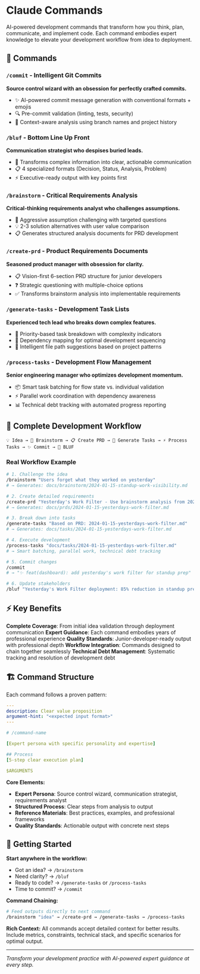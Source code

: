 # Claude Commands

AI-powered development commands that transform how you think, plan, communicate, and implement code. Each command embodies expert knowledge to elevate your development workflow from idea to deployment.

## 🚀 Commands

### `/commit` - Intelligent Git Commits
**Source control wizard with an obsession for perfectly crafted commits.**
- ✨ AI-powered commit message generation with conventional formats + emojis
- 🔍 Pre-commit validation (linting, tests, security)
- 🧠 Context-aware analysis using branch names and project history

### `/bluf` - Bottom Line Up Front  
**Communication strategist who despises buried leads.**
- 🎯 Transforms complex information into clear, actionable communication
- 📋 4 specialized formats (Decision, Status, Analysis, Problem)
- ⚡ Executive-ready output with key points first

### `/brainstorm` - Critical Requirements Analysis
**Critical-thinking requirements analyst who challenges assumptions.**
- 🤔 Aggressive assumption challenging with targeted questions
- 💡 2-3 solution alternatives with user value comparison  
- 📋 Generates structured analysis documents for PRD development

### `/create-prd` - Product Requirements Documents
**Seasoned product manager with obsession for clarity.**
- 📋 Vision-first 6-section PRD structure for junior developers
- ❓ Strategic questioning with multiple-choice options
- ✅ Transforms brainstorm analysis into implementable requirements

### `/generate-tasks` - Development Task Lists
**Experienced tech lead who breaks down complex features.**
- 🎯 Priority-based task breakdown with complexity indicators
- 🔗 Dependency mapping for optimal development sequencing
- 📁 Intelligent file path suggestions based on project patterns

### `/process-tasks` - Development Flow Management
**Senior engineering manager who optimizes development momentum.**
- 📦 Smart task batching for flow state vs. individual validation
- ⚡ Parallel work coordination with dependency awareness  
- 📊 Technical debt tracking with automated progress reporting

## 🔄 Complete Development Workflow

```
💡 Idea → 🧠 Brainstorm → 📋 Create PRD → 🔨 Generate Tasks → ⚡ Process Tasks → ✨ Commit → 📢 BLUF
```

### Real Workflow Example

```bash
# 1. Challenge the idea
/brainstorm "Users forget what they worked on yesterday"
# → Generates: docs/brainstorm/2024-01-15-standup-work-visibility.md

# 2. Create detailed requirements  
/create-prd "Yesterday's Work Filter - Use brainstorm analysis from 2024-01-15-standup-work-visibility.md"
# → Generates: docs/prds/2024-01-15-yesterdays-work-filter.md

# 3. Break down into tasks
/generate-tasks "Based on PRD: 2024-01-15-yesterdays-work-filter.md"
# → Generates: docs/tasks/2024-01-15-yesterdays-work-filter.md

# 4. Execute development
/process-tasks "docs/tasks/2024-01-15-yesterdays-work-filter.md"
# → Smart batching, parallel work, technical debt tracking

# 5. Commit changes
/commit
# → "✨ feat(dashboard): add yesterday's work filter for standup prep"

# 6. Update stakeholders
/bluf "Yesterday's Work Filter deployment: 85% reduction in standup prep time"
```

## ⚡ Key Benefits

**Complete Coverage**: From initial idea validation through deployment communication
**Expert Guidance**: Each command embodies years of professional experience
**Quality Standards**: Junior-developer-ready output with professional depth
**Workflow Integration**: Commands designed to chain together seamlessly
**Technical Debt Management**: Systematic tracking and resolution of development debt

## 🏗️ Command Structure

Each command follows a proven pattern:

```yaml
---
description: Clear value proposition
argument-hint: "<expected input format>"
---

# /command-name

[Expert persona with specific personality and expertise]

## Process
[5-step clear execution plan]

$ARGUMENTS
```

**Core Elements:**
- **Expert Persona**: Source control wizard, communication strategist, requirements analyst
- **Structured Process**: Clear steps from analysis to output  
- **Reference Materials**: Best practices, examples, and professional frameworks
- **Quality Standards**: Actionable output with concrete next steps

## 🚀 Getting Started

**Start anywhere in the workflow:**
- Got an idea? → `/brainstorm`
- Need clarity? → `/bluf` 
- Ready to code? → `/generate-tasks` or `/process-tasks`
- Time to commit? → `/commit`

**Command Chaining:**
```bash
# Feed outputs directly to next command
/brainstorm "idea" → /create-prd → /generate-tasks → /process-tasks
```

**Rich Context:**
All commands accept detailed context for better results. Include metrics, constraints, technical stack, and specific scenarios for optimal output.

---

*Transform your development practice with AI-powered expert guidance at every step.*
